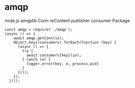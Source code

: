 # amqp
node.js amqplib Conn reContent publisher consumer Package
````
const amqp = require('./amqp');
(async () => {
    await amqp.getConn(io);
    Object.keys(consumers).forEach(function (key) {
      (async () => {
        try {
          await consumers[key](io);
        } catch (e) {
          logger.error(key, e, process.pid)
        }
      })();
    });
  })();
  ````
